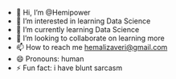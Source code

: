 - 👋 Hi, I’m @Hemipower
- 👀 I’m interested in learning Data Science
- 🌱 I’m currently learning Data Science  
- 💞️ I’m looking to collaborate on learning more 
- 📫 How to reach me hemalizaveri@gmail.com
- 😄 Pronouns: human
- ⚡ Fun fact: i have blunt sarcasm 

<!---
Hemipower/Hemipower is a ✨ special ✨ repository because its `README.md` (this file) appears on your GitHub profile.
You can click the Preview link to take a look at your changes.
--->
